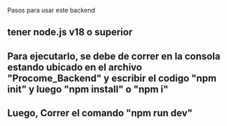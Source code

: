Pasos para usar este backend

tener node.js v18 o superior
-
## Para ejecutarlo, se debe de correr en la consola estando ubicado en el archivo "Procome_Backend" y escribir el codigo "npm init" y luego "npm install" o "npm i"

## Luego, Correr el comando "npm run dev"
